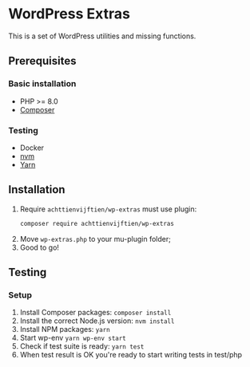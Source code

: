 # WordPress Extras

This is a set of WordPress utilities and missing functions.

## Prerequisites

### Basic installation

- PHP >= 8.0
- [Composer](https://getcomposer.org/doc/00-intro.md#installation-linux-unix-osx)

### Testing

- Docker
- [nvm](https://github.com/nvm-sh/nvm#install--update-script)
- [Yarn](https://yarnpkg.com/getting-started/install)

## Installation

1. Require `achttienvijftien/wp-extras` must use plugin:
   ```sh
   composer require achttienvijftien/wp-extras
   ```
2. Move `wp-extras.php` to your mu-plugin folder;
3. Good to go!

## Testing

### Setup

1. Install Composer packages: `composer install`
2. Install the correct Node.js version: `nvm install`
3. Install NPM packages: `yarn`
4. Start wp-env `yarn wp-env start`
5. Check if test suite is ready: `yarn test`
6. When test result is OK you're ready to start writing tests in test/php

